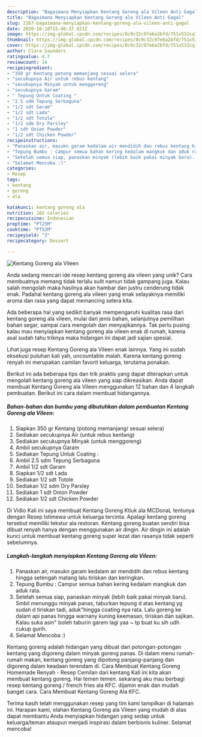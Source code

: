 ```yaml
---
description: "Bagaimana Menyiapkan Kentang Goreng ala Vileen Anti Gagal"
title: "Bagaimana Menyiapkan Kentang Goreng ala Vileen Anti Gagal"
slug: 2167-bagaimana-menyiapkan-kentang-goreng-ala-vileen-anti-gagal
date: 2020-10-18T15:48:37.621Z
image: https://img-global.cpcdn.com/recipes/8c9c32c97e6a2bfd/751x532cq70/kentang-goreng-ala-vileen-foto-resep-utama.jpg
thumbnail: https://img-global.cpcdn.com/recipes/8c9c32c97e6a2bfd/751x532cq70/kentang-goreng-ala-vileen-foto-resep-utama.jpg
cover: https://img-global.cpcdn.com/recipes/8c9c32c97e6a2bfd/751x532cq70/kentang-goreng-ala-vileen-foto-resep-utama.jpg
author: Clara Saunders
ratingvalue: 4.7
reviewcount: 14
recipeingredient:
- "350 gr Kentang potong memanjang sesuai selera"
- "secukupnya Air untuk rebus kentang"
- "secukupnya Minyak untuk menggoreng"
- "secukupnya Garam"
- " Tepung Untuk Coating "
- "2.5 sdm Tepung Serbaguna"
- "1/2 sdt Garam"
- "1/2 sdt Lada"
- "1/2 sdt Totole"
- "1/2 sdm Dry Parsley"
- "1 sdt Onion Powder"
- "1/2 sdt Chicken Powder"
recipeinstructions:
- "Panaskan air, masukn garam kedalam air mendidih dan rebus kentang hingga setengah matang lalu tiriskan dan keringkan."
- "Tepung Bumbu : Campur semua bahan kering kedalam mangkuk dan aduk rata."
- "Setelah semua siap, panaskan minyak (lebih baik pakai minyak baru). Smbil menunggu minyak panas, taburkan tepung d atas kentang yg sudah d tiriskan tadi, aduk&#34;hingga coating nya rata. Lalu goreng ke dalam api panas hingga warnany kuning keemasan, tiriskan dan sajikan. Kalau suka asin&#34; boleh taburin garem lagi yaa ~ tp buat ku sih udh cukup gurih."
- "Selamat Mencoba :)"
categories:
- Resep
tags:
- kentang
- goreng
- ala

katakunci: kentang goreng ala 
nutrition: 102 calories
recipecuisine: Indonesian
preptime: "PT25M"
cooktime: "PT52M"
recipeyield: "3"
recipecategory: Dessert

---
```



![Kentang Goreng ala Vileen](https://img-global.cpcdn.com/recipes/8c9c32c97e6a2bfd/751x532cq70/kentang-goreng-ala-vileen-foto-resep-utama.jpg)

Anda sedang mencari ide resep kentang goreng ala vileen yang unik? Cara membuatnya memang tidak terlalu sulit namun tidak gampang juga. Kalau salah mengolah maka hasilnya akan hambar dan justru cenderung tidak enak. Padahal kentang goreng ala vileen yang enak selayaknya memiliki aroma dan rasa yang dapat memancing selera kita.

Ada beberapa hal yang sedikit banyak mempengaruhi kualitas rasa dari kentang goreng ala vileen, mulai dari jenis bahan, selanjutnya pemilihan bahan segar, sampai cara mengolah dan menyajikannya. Tak perlu pusing kalau mau menyiapkan kentang goreng ala vileen enak di rumah, karena asal sudah tahu triknya maka hidangan ini dapat jadi sajian spesial.

Lihat juga resep Kentang Goreng ala Vileen enak lainnya. Yang ini sudah eksekusi puluhan kali yah, uncountable malah. Karena kentang goreng renyah ini merupakan camilan favorit keluarga, terutama ponakan.


Berikut ini ada beberapa tips dan trik praktis yang dapat diterapkan untuk mengolah kentang goreng ala vileen yang siap dikreasikan. Anda dapat membuat Kentang Goreng ala Vileen menggunakan 12 bahan dan 4 langkah pembuatan. Berikut ini cara dalam membuat hidangannya.

<!--inarticleads1-->

##### Bahan-bahan dan bumbu yang dibutuhkan dalam pembuatan Kentang Goreng ala Vileen:

1. Siapkan 350 gr Kentang (potong memanjang/ sesuai selera)
1. Sediakan secukupnya Air (untuk rebus kentang)
1. Sediakan secukupnya Minyak (untuk menggoreng)
1. Ambil secukupnya Garam
1. Sediakan  Tepung Untuk Coating :
1. Ambil 2.5 sdm Tepung Serbaguna
1. Ambil 1/2 sdt Garam
1. Siapkan 1/2 sdt Lada
1. Sediakan 1/2 sdt Totole
1. Sediakan 1/2 sdm Dry Parsley
1. Sediakan 1 sdt Onion Powder
1. Sediakan 1/2 sdt Chicken Powder


Di Vidio Kali ini saya membuat Kentang Goreng Ktiuk ala MCDonaL tentunya dengan Resep Istimewa untuk keluarga tercinta. Apalagi kentang goreng tersebut memiliki tekstur ala restoran. Kentang goreng buatan sendiri bisa dibuat renyah hanya dengan menggunakan air dingin. Air dingin ini adalah kunci untuk membuat kentang goreng super lezat dan rasanya tidak seperti sebelumnya. 

<!--inarticleads2-->

##### Langkah-langkah menyiapkan Kentang Goreng ala Vileen:

1. Panaskan air, masukn garam kedalam air mendidih dan rebus kentang hingga setengah matang lalu tiriskan dan keringkan.
1. Tepung Bumbu : Campur semua bahan kering kedalam mangkuk dan aduk rata.
1. Setelah semua siap, panaskan minyak (lebih baik pakai minyak baru). Smbil menunggu minyak panas, taburkan tepung d atas kentang yg sudah d tiriskan tadi, aduk&#34;hingga coating nya rata. Lalu goreng ke dalam api panas hingga warnany kuning keemasan, tiriskan dan sajikan. Kalau suka asin&#34; boleh taburin garem lagi yaa ~ tp buat ku sih udh cukup gurih.
1. Selamat Mencoba :)


Kentang goreng adalah hidangan yang dibuat dari potongan-potongan kentang yang digoreng dalam minyak goreng panas. Di dalam menu rumah-rumah makan, kentang goreng yang dipotong panjang-panjang dan digoreng dalam keadaan terendam di. Cara Membuat Kentang Goreng Homemade Renyah - Resep Cemilan dari kentang Kali ini kita akan membuat kentang goreng. Hai temen temen. sekarang aku mau berbagi resep kentang goreng / french fries ala KFC. dijamin enak dan mudah banget cara. Cara Membuat Kentang Goreng Ala KFC. 

Terima kasih telah menggunakan resep yang tim kami tampilkan di halaman ini. Harapan kami, olahan Kentang Goreng ala Vileen yang mudah di atas dapat membantu Anda menyiapkan hidangan yang sedap untuk keluarga/teman ataupun menjadi inspirasi dalam berbisnis kuliner. Selamat mencoba!
